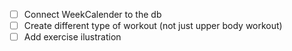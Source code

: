 - [ ] Connect WeekCalender to the db
- [ ] Create different type of workout (not just upper body workout)
- [ ] Add exercise ilustration
